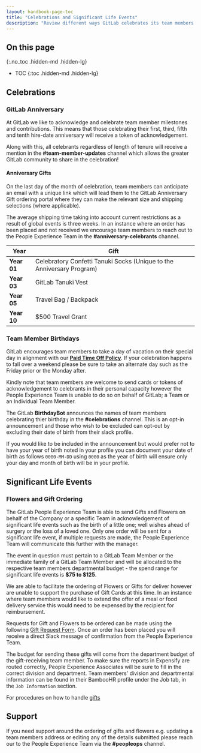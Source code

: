 ```yaml
---
layout: handbook-page-toc
title: "Celebrations and Significant Life Events"
description: "Review different ways GitLab celebrates its team members."
---
```


## On this page
{:.no_toc .hidden-md .hidden-lg}

- TOC
{:toc .hidden-md .hidden-lg}

## Celebrations

### GitLab Anniversary
At GitLab we like to acknowledge and celebrate team member milestones and contributions.  This means that those celebrating their first, third, fifth and tenth hire-date anniversary will receive a token of acknowledgement.

Along with this, all celebrants regardless of length of tenure will receive a mention in the **#team-member-updates** channel which allows the greater GitLab community to share in the celebration!

#### Anniversary Gifts
On the last day of the month of celebration, team members can anticipate an email with a unique link which will lead them to the GitLab Anniversary Gift ordering portal where they can make the relevant size and shipping selections (where applicable).

The average shipping time taking into account current restrictions as a result of global events is three weeks.  In an instance where an order has been placed and not received we encourage team members to reach out to the People Experience Team in the **#anniversary-celebrants** channel.

| Year | Gift | 
| --- | --- | 
| **Year 01** | Celebratory Confetti Tanuki Socks (Unique to the Anniversary Program) |
| **Year 03** | GitLab Tanuki Vest |
| **Year 05** | Travel Bag / Backpack |
| **Year 10** | $500 Travel Grant |

### Team Member Birthdays
GitLab encourages team members to take a day of vacation on their special day in alignment with our **[Paid Time Off Policy](https://about.gitlab.com/handbook/paid-time-off/#a-gitlab-team-members-guide-to-time-off)**.  If your celebration happens to fall over a weekend please be sure to take an alternate day such as the Friday prior or the Monday after.

Kindly note that team members are welcome to send cards or tokens of acknowledgement to celebrants in their personal capacity however the People Experience Team is unable to do so on behalf of GitLab; a Team or an Individual Team Member.

The GitLab **BirthdayBot** announces the names of team members celebrating thier birthday in the **#celebrations** channel.  This is an opt-in announcement and those who wish to be excluded can opt-out by excluding their date of birth from their slack profile.

If you would like to be included in the announcement but would prefer not to have your year of birth noted in your profile you can document your date of birth as follows `0000-MM-DD` using `0000` as the year of birth will ensure only your day and month of birth will be in your profile.

## Significant Life Events
### Flowers and Gift Ordering
The GitLab People Experience Team is able to send Gifts and Flowers on behalf of the Company or a specific Team in acknowledgement of significant life events such as the birth of a little one; well wishes ahead of surgery or the loss of a loved one. Only one order will be sent for a significant life event, if multiple requests are made, the People Experience Team will communicate this further with the manager. 

The event in question must pertain to a GitLab Team Member or the immediate family of a GitLab Team Member and will be allocated to the respective team members departmental budget - the spend range for significant life events is **$75 to $125**. 

We are able to facilitate the ordering of Flowers or Gifts for deliver however are unable to support the purchase of Gift Cards at this time.  In an instance where team members would like to extend the offer of a meal or food delivery service this would need to be expensed by the recipient for reimbursement.

Requests for Gift and Flowers to be ordered can be made using the following [Gift Request Form](https://docs.google.com/forms/d/e/1FAIpQLScxwCUNF-9IV-y-XNswQwkzwA-a6ahuPd8HFGEuxw3EMjukrA/viewform).  Once an order has been placed you will receive a direct Slack message of confirmation from the People Experience Team.

The budget for sending these gifts will come from the department budget of the gift-receiving team member. To make sure the reports in Expensify are routed correctly, People Experience Associates will be sure to fill in the correct division and department. Team members' division and departmental information can be found in their BambooHR profile under the Job tab, in the `Job Information` section.

For procedures on how to handle [gifts](/handbook/people-group/people-experience-team/#gift-requests)

## Support
If you need support around the ordering of gifts and flowers e.g. updating a team members address or editing any of the details submitted please reach our to the People Experience Team via the **#peopleops** channel.


